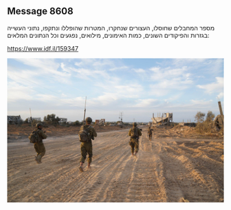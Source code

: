 ## Message 8608

מספר המחבלים שחוסלו, העצורים שנחקרו, המטרות שהופללו ונתקפו, נתוני העשייה בגזרות והפיקודים השונים, כמות האימונים, מילואים, נפגעים וכל הנתונים המלאים:

https://www.idf.il/159347

![Photo](8608/8608_photo.jpg)
